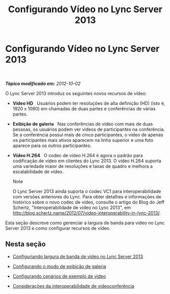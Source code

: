 ﻿---
title: Configurando Vídeo no Lync Server 2013
TOCTitle: Configurando Vídeo no Lync Server 2013
ms:assetid: dadfb7f3-dfd6-4847-b137-17dacafd7368
ms:mtpsurl: https://technet.microsoft.com/pt-br/library/JJ205307(v=OCS.15)
ms:contentKeyID: 49308316
ms.date: 05/19/2016
mtps_version: v=OCS.15
ms.translationtype: HT
---

# Configurando Vídeo no Lync Server 2013

 

_**Tópico modificado em:** 2012-10-02_

O Lync Server 2013 introduz os seguintes novos recursos de vídeo:

  - **Vídeo HD**   Usuários podem ter resoluções de alta definição (HD) (isto é, 1920 x 1080) em chamadas de duas partes e conferências de várias partes.

  - **Exibição de galeria**   Nas conferências de vídeo com mais de duas pessoas, os usuários podem ver vídeos de participantes na conferência. Se a conferência possui mais de cinco participantes, o vídeo de apenas os participantes mais ativos aparecem na linha superior e uma foto aparece para os outros participantes.

  - **Vídeo H.264**   O codec de vídeo H.264 é agora o padrão para codificação de vídeo em clientes do Lync 2013. O vídeo H.264 suporta uma variedade maior de resoluções e taxas de quadro e melhora a escalabilidade de vídeo.
    
    > [!note]  
    > O Lync Server 2013 ainda suporta o codec VC1 para interoperabilidade com versões anteriores do Lync. Para obter detalhes e informações de histórico sobre o novo codec de vídeo, consulte o artigo do Blog do Jeff Schertz, &quot;Interoperabilidade de vídeo no Lync 2013&quot;, em <a href="http://blog.schertz.name/2012/07/video-interoperability-in-lync-2013/" class="uri">http://blog.schertz.name/2012/07/video-interoperability-in-lync-2013/</a>.

Esta seção descreve como gerenciar a largura de banda para vídeo no Lync Server 2013 e como configurar recursos de vídeo.

## Nesta seção

  - [Configuriando largura de banda de vídeo no Lync Server 2013](lync-server-2013-configuring-video-bandwidth.md)

  - [Configurando o modo de exibição de galeria](lync-server-2013-configuring-gallery-view.md)

  - [Configurando cenários de exemplo de vídeo](lync-server-2013-configuring-video-example-scenarios.md)

  - [Considerações da interoperabilidade de videoconferência](lync-server-2013-interoperability-considerations-for-video-conferencing.md)

